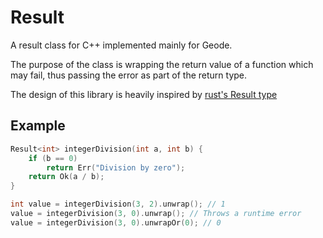 # Result

A result class for C++ implemented mainly for Geode.

The purpose of the class is wrapping the return value of a function which may fail, thus passing the error as part of the return type.

The design of this library is heavily inspired by [rust's Result type](https://doc.rust-lang.org/std/result/)

## Example

```cpp
Result<int> integerDivision(int a, int b) {
    if (b == 0)
        return Err("Division by zero");
    return Ok(a / b);
}

int value = integerDivision(3, 2).unwrap(); // 1
value = integerDivision(3, 0).unwrap(); // Throws a runtime error
value = integerDivision(3, 0).unwrapOr(0); // 0
```
